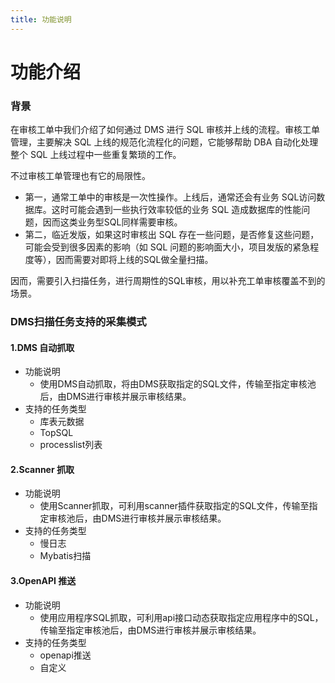 ```yaml
---
title: 功能说明
---
```


# 功能介绍
### 背景
在审核工单中我们介绍了如何通过 DMS 进行 SQL 审核并上线的流程。审核工单管理，主要解决 SQL 上线的规范化流程化的问题，它能够帮助 DBA 自动化处理整个 SQL 上线过程中一些重复繁琐的工作。

不过审核工单管理也有它的局限性。

* 第一，通常工单中的审核是一次性操作。上线后，通常还会有业务 SQL访问数据库。这时可能会遇到一些执行效率较低的业务 SQL 造成数据库的性能问题，因而这类业务型SQL同样需要审核。
* 第二，临近发版，如果这时审核出 SQL 存在一些问题，是否修复这些问题，可能会受到很多因素的影响（如 SQL 问题的影响面大小，项目发版的紧急程度等），因而需要对即将上线的SQL做全量扫描。

因而，需要引入扫描任务，进行周期性的SQL审核，用以补充工单审核覆盖不到的场景。

### DMS扫描任务支持的采集模式
#### 1.DMS 自动抓取
* 功能说明
    * 使用DMS自动抓取，将由DMS获取指定的SQL文件，传输至指定审核池后，由DMS进行审核并展示审核结果。
* 支持的任务类型
    * 库表元数据
    * TopSQL
    * processlist列表
#### 2.Scanner 抓取
* 功能说明
    * 使用Scanner抓取，可利用scanner插件获取指定的SQL文件，传输至指定审核池后，由DMS进行审核并展示审核结果。
* 支持的任务类型
    * 慢日志
    * Mybatis扫描
#### 3.OpenAPI 推送
* 功能说明
    * 使用应用程序SQL抓取，可利用api接口动态获取指定应用程序中的SQL，传输至指定审核池后，由DMS进行审核并展示审核结果。
* 支持的任务类型
    * openapi推送
    * 自定义

